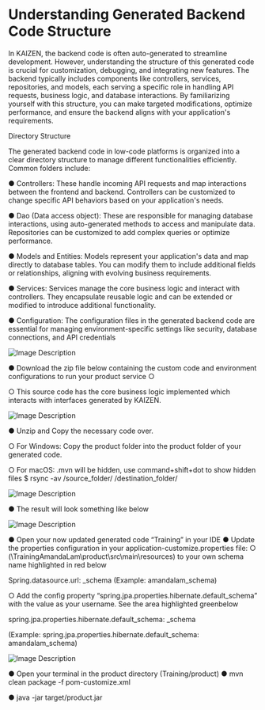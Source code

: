 # Understanding Generated Backend Code Structure

In KAIZEN, the backend code is often auto-generated to streamline development. However, understanding the structure of this generated code is crucial for customization, debugging, and integrating new features. The backend typically includes components like controllers, services, repositories, and models, each serving a specific role in handling API requests, business logic, and database interactions. By familiarizing yourself with this structure, you can make targeted modifications, optimize performance, and ensure the backend aligns with your application's requirements.

Directory Structure

The generated backend code in low-code platforms is organized into a clear directory structure to manage different functionalities efficiently. Common folders include:

● Controllers: These handle incoming API requests and map interactions between the frontend and backend. Controllers can be customized to change specific API behaviors based on your application's needs.

● Dao (Data access object): These are responsible for managing database interactions, using auto-generated methods to access and manipulate data. Repositories can be customized to add complex queries or optimize performance.

● Models and Entities: Models represent your application's data and map directly to database tables. You can modify them to include additional fields or relationships, aligning with evolving business requirements.

● Services: Services manage the core business logic and interact with controllers. They encapsulate reusable logic and can be extended or modified to introduce additional functionality.

● Configuration: The configuration files in the generated backend code are essential for managing environment-specific settings like security, database connections, and API credentials







![Image Description](./images/image_75.png)

● Download the zip file below containing the custom code and environment 	configurations to run your product service 
		○





○ This source code has the core business logic implemented which 	interacts with interfaces generated by KAIZEN.



![Image Description](./images/image_76.png)

● Unzip and Copy the necessary code over.





○ For Windows: 
	Copy the product folder into the product folder of your generated code.

○ For macOS: 
.mvn will be hidden, use command+shift+dot to show hidden files $ rsync -av /source_folder/ /destination_folder/



![Image Description](./images/image_77.png)

● The result will look something like below







![Image Description](./images/image_78.png)

● Open your now updated generated code “Training<username>” in your IDE ● Update the properties configuration in your application-customize.properties 	file: 
		○ (\TrainingAmandaLam\product\src\main\resources) to your own schema 			name highlighted in red below

Spring.datasource.url: <username>_schema 
(Example: amandalam_schema)

○ Add the config property “spring.jpa.properties.hibernate.default_schema” 	with the value as your username. See the area highlighted greenbelow

spring.jpa.properties.hibernate.default_schema: <username>_schema





(Example: spring.jpa.properties.hibernate.default_schema: amandalam_schema)



![Image Description](./images/image_79.png)

● Open your terminal in the product directory (Training<username>/product) ● mvn clean package -f pom-customize.xml

● java -jar target/product.jar









